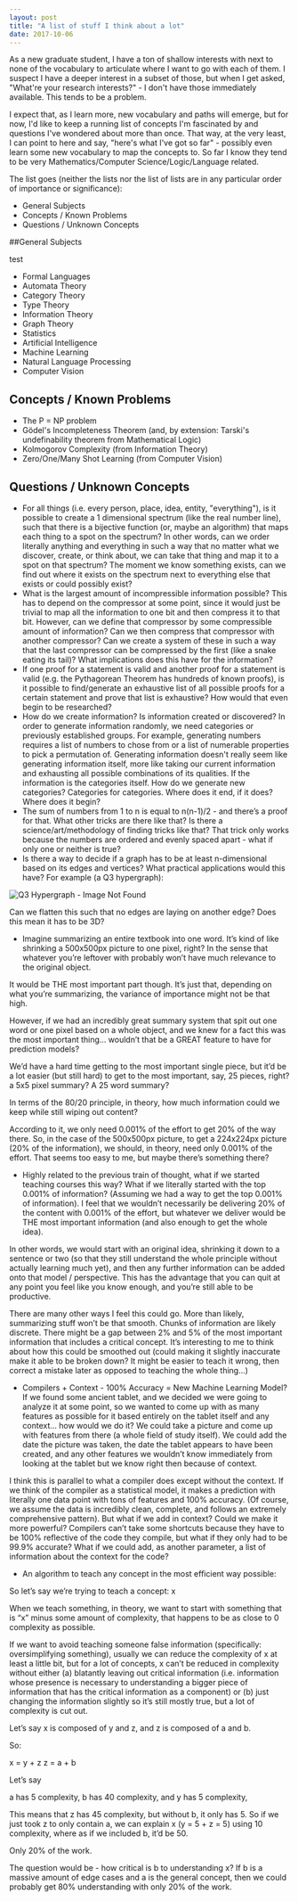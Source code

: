 ```yaml
---
layout: post
title: "A list of stuff I think about a lot"
date: 2017-10-06
---
```


As a new graduate student, I have a ton of shallow interests with next to none of the vocabulary to articulate where I want to go with each of them. I suspect I have a deeper interest in a subset of those, but when I get asked, "What're your research interests?" - I don't have those immediately available. This tends to be a problem.

I expect that, as I learn more, new vocabulary and paths will emerge, but for now, I'd like to keep a running list of concepts I'm fascinated by and questions I've wondered about more than once. That way, at the very least, I can point to here and say, "here's what I've got so far" - possibly even learn some new vocabulary to map the concepts to. So far I know they tend to be very Mathematics/Computer Science/Logic/Language related.

The list goes (neither the lists nor the list of lists are in any particular order of importance or significance):

- General Subjects
- Concepts / Known Problems
- Questions / Unknown Concepts

##General Subjects

test

- Formal Languages
- Automata Theory
- Category Theory
- Type Theory
- Information Theory
- Graph Theory
- Statistics
- Artificial Intelligence
- Machine Learning
- Natural Language Processing
- Computer Vision

## Concepts / Known Problems

- The P = NP problem
- Gödel's Incompleteness Theorem (and, by extension: Tarski's undefinability theorem from Mathematical Logic)
- Kolmogorov Complexity (from Information Theory)
- Zero/One/Many Shot Learning (from Computer Vision)

## Questions / Unknown Concepts

- For all things (i.e. every person, place, idea, entity, "everything"), is it possible to create a 1 dimensional spectrum (like the real number line), such that there is a bijective function (or, maybe an algorithm) that maps each thing to a spot on the spectrum? In other words, can we order literally anything and everything in such a way that no matter what we discover, create, or think about, we can take that thing and map it to a spot on that spectrum? The moment we know something exists, can we find out where it exists on the spectrum next to everything else that exists or could possibly exist?
- What is the largest amount of incompressible information possible? This has to depend on the compressor at some point, since it would just be trivial to map all the information to one bit and then compress it to that bit. However, can we define that compressor by some compressible amount of information? Can we then compress that compressor with another compressor? Can we create a system of these in such a way that the last compressor can be compressed by the first (like a snake eating its tail)? What implications does this have for the information?
- If one proof for a statement is valid and another proof for a statement is valid (e.g. the Pythagorean Theorem has hundreds of known proofs), is it possible to find/generate an exhaustive list of all possible proofs for a certain statement and prove that list is exhaustive? How would that even begin to be researched?
- How do we create information? Is information created or discovered? In order to generate information randomly, we need categories or previously established groups. For example, generating numbers requires a list of numbers to chose from or a list of numerable properties to pick a permutation of. Generating information doesn't really seem like generating information itself, more like taking our current information and exhausting all possible combinations of its qualities. If the information is the categories itself. How do we generate new categories? Categories for categories. Where does it end, if it does? Where does it begin?
- The sum of numbers from 1 to n is equal to n(n-1)/2 - and there’s a proof for that. What other tricks are there like that? Is there a science/art/methodology of finding tricks like that? That trick only works because the numbers are ordered and evenly spaced apart - what if only one or neither is true?
- Is there a way to decide if a graph has to be at least n-dimensional based on its edges and vertices? What practical applications would this have? For example (a Q3 hypergraph):

![Q3 Hypergraph - Image Not Found](https://raw.githubusercontent.com/joshualmitchell/joshualmitchell.github.io/master/img/q3.png "Q3 Hypergraph")

Can we flatten this such that no edges are laying on another edge? Does this mean it has to be 3D?
- Imagine summarizing an entire textbook into one word. It’s kind of like shrinking a 500x500px picture to one pixel, right? In the sense that whatever you’re leftover with probably won’t have much relevance to the original object.

It would be THE most important part though. It’s just that, depending on what you’re summarizing, the variance of importance might not be that high.

However, if we had an incredibly great summary system that spit out one word or one pixel based on a whole object, and we knew for a fact this was the most important thing… wouldn’t that be a GREAT feature to have for prediction models?

We’d have a hard time getting to the most important single piece, but it’d be a lot easier (but still hard) to get to the most important, say, 25 pieces, right? a 5x5 pixel summary? A 25 word summary?

In terms of the 80/20 principle, in theory, how much information could we keep while still wiping out content?

According to it, we only need 0.001% of the effort to get 20% of the way there. So, in the case of the 500x500px picture, to get a 224x224px picture (20% of the information), we should, in theory, need only 0.001% of the effort. That seems too easy to me, but maybe there’s something there?
- Highly related to the previous train of thought, what if we started teaching courses this way? What if we literally started with the top 0.001% of information? (Assuming we had a way to get the top 0.001% of information). I feel that we wouldn’t necessarily be delivering 20% of the content with 0.001% of the effort, but whatever we deliver would be THE most important information (and also enough to get the whole idea).

In other words, we would start with an original idea, shrinking it down to a sentence or two (so that they still understand the whole principle without actually learning much yet), and then any further information can be added onto that model / perspective. This has the advantage that you can quit at any point you feel like you know enough, and you’re still able to be productive.

There are many other ways I feel this could go. More than likely, summarizing stuff won’t be that smooth. Chunks of information are likely discrete. There might be a gap between 2% and 5% of the most important information that includes a critical concept. It’s interesting to me to think about how this could be smoothed out (could making it slightly inaccurate make it able to be broken down? It might be easier to teach it wrong, then correct a mistake later as opposed to teaching the whole thing…)
- Compilers + Context - 100% Accuracy = New Machine Learning Model? If we found some ancient tablet, and we decided we were going to analyze it at some point, so we wanted to come up with as many features as possible for it based entirely on the tablet itself and any context… how would we do it? We could take a picture and come up with features from there (a whole field of study itself). We could add the date the picture was taken, the date the tablet appears to have been created, and any other features we wouldn’t know immediately from looking at the tablet but we know right then because of context.

I think this is parallel to what a compiler does except without the context. If we think of the compiler as a statistical model, it makes a prediction with literally one data point with tons of features and 100% accuracy. (Of course, we assume the data is incredibly clean, complete, and follows an extremely comprehensive pattern). But what if we add in context? Could we make it more powerful? Compilers can’t take some shortcuts because they have to be 100% reflective of the code they compile, but what if they only had to be 99.9% accurate? What if we could add, as another parameter, a list of information about the context for the code?
- An algorithm to teach any concept in the most efficient way possible:

So let’s say we’re trying to teach a concept: x

When we teach something, in theory, we want to start with something that is “x” minus some amount of complexity, that happens to be as close to 0 complexity as possible.

If we want to avoid teaching someone false information (specifically: oversimplifying something), usually we can reduce the complexity of x at least a little bit, but for a lot of concepts, x can’t be reduced in complexity without either (a) blatantly leaving out critical information (i.e. information whose presence is necessary to understanding a bigger piece of information that has the critical information as a component) or (b) just changing the information slightly so it’s still mostly true, but a lot of complexity is cut out.

Let’s say x is composed of y and z, and z is composed of a and b.

So: 

x = y + z
z = a + b

Let’s say 

a has 5 complexity, 
b has 40 complexity, and
y has 5 complexity,

This means that z has 45 complexity, but without b, it only has 5.
So if we just took z to only contain a, we can explain x (y = 5 + z = 5) using 10 complexity, where as if we included b, it’d be 50.

Only 20% of the work.

The question would be - how critical is b to understanding x? If b is a massive amount of edge cases and a is the general concept, then we could probably get 80% understanding with only 20% of the work.



